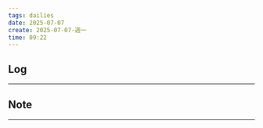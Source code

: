 ```yaml
---
tags: dailies  
date: 2025-07-07
create: 2025-07-07-週一
time: 09:22
---
```

## Log
---


## Note
---

